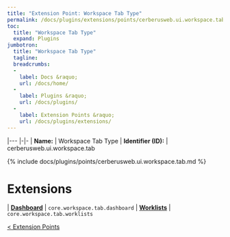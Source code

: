 ```yaml
---
title: "Extension Point: Workspace Tab Type"
permalink: /docs/plugins/extensions/points/cerberusweb.ui.workspace.tab/
toc:
  title: "Workspace Tab Type"
  expand: Plugins
jumbotron:
  title: "Workspace Tab Type"
  tagline: 
  breadcrumbs:
  -
    label: Docs &raquo;
    url: /docs/home/
  -
    label: Plugins &raquo;
    url: /docs/plugins/
  -
    label: Extension Points &raquo;
    url: /docs/plugins/extensions/
---
```


|---
|-|-
| **Name:** | Workspace Tab Type
| **Identifier (ID):** | cerberusweb.ui.workspace.tab

{% include docs/plugins/points/cerberusweb.ui.workspace.tab.md %}

# Extensions

| [**Dashboard**](/docs/plugins/extensions/core.workspace.tab.dashboard/) | `core.workspace.tab.dashboard`
| [**Worklists**](/docs/plugins/extensions/core.workspace.tab.worklists/) | `core.workspace.tab.worklists`

<div class="section-nav">
	<div class="left">
		<a href="/docs/plugins/extensions/#extension-points" class="prev">&lt; Extension Points</a>
	</div>
	<div class="right align-right">
	</div>
</div>
<div class="clear"></div>
